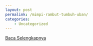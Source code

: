 ```yaml
---
layout: post
permalink: /mimpi-rambut-tumbuh-uban/
categories:
    - Uncategorized
---
```


[Baca Selengkapnya](/05)